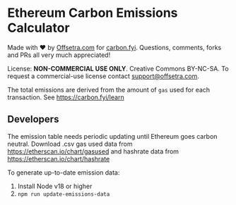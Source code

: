 # Ethereum Carbon Emissions Calculator

Made with ♥ by [Offsetra.com](https://offsetra.com/about) for [carbon.fyi](https://carbon.fyi).
Questions, comments, forks and PRs all very much appreciated!

License: **NON-COMMERCIAL USE ONLY**. Creative Commons BY-NC-SA.
To request a commercial-use license contact support@offsetra.com.

The total emissions are derived from the amount of `gas` used for each transaction.
See https://carbon.fyi/learn

## Developers

The emission table needs periodic updating until Ethereum goes carbon neutral.
Download .csv gas used data from https://etherscan.io/chart/gasused and hashrate data from https://etherscan.io/chart/hashrate

To generate up-to-date emission data:

1. Install Node v18 or higher
1. `npm run update-emissions-data`
